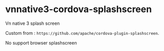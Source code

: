 # vnnative3-cordova-splashscreen
Vn native 3 splash screen 

Custom from : `https://github.com/apache/cordova-plugin-splashscreen`.

No support browser splashscreen